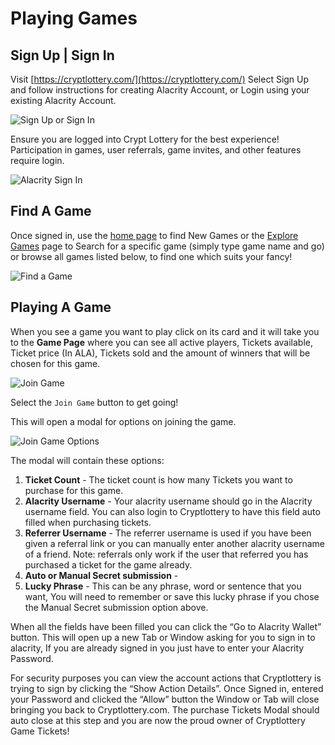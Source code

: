 # Playing Games

## Sign Up | Sign In

Visit [https://cryptlottery.com/](https://cryptlottery.com/) Select Sign Up and follow instructions for creating Alacrity Account, or Login using your existing Alacrity Account. 

![Sign Up or Sign In](https://raw.githubusercontent.com/alacrityio/alacrity-support-documentation/main/user%20documentation/resources/image54.png)

Ensure you are logged into Crypt Lottery for the best experience! Participation in games, user referrals, game invites, and other features require login.

![Alacrity Sign In](https://raw.githubusercontent.com/alacrityio/alacrity-support-documentation/main/user%20documentation/resources/image56.png)

## Find A Game

Once signed in, use the [home page](https://cryptlottery.com/) to find New Games or the [Explore Games](https://cryptlottery.com/explore-games) page to Search for a specific game (simply type game name and go) or browse all games listed below, to find one which suits your fancy!

![Find a Game](https://raw.githubusercontent.com/alacrityio/alacrity-support-documentation/main/user%20documentation/resources/image25.png)

## Playing A Game

When you see a game you want to play click on its card and it will take you to the **Game Page** where you can see all active players, Tickets available, Ticket price (In ALA), Tickets sold and the amount of winners that will be chosen for this game.

![Join Game](https://raw.githubusercontent.com/alacrityio/alacrity-support-documentation/main/user%20documentation/resources/image26.png)

Select the `Join Game` button to get going!

This will open a modal for options on joining the game.

![Join Game Options](https://raw.githubusercontent.com/alacrityio/alacrity-support-documentation/main/user%20documentation/resources/image1.png)

The modal will contain these options:
1. **Ticket Count** -
The ticket count is how many Tickets you want to purchase for this game. 
2. **Alacrity Username** -
Your alacrity username should go in the Alacrity username field. You can also login to Cryptlottery to have this field auto filled when purchasing tickets. 
3. **Referrer Username** -
The referrer username is used if you have been given a referral link or you can manually enter another alacrity username of a friend. Note: referrals only work if the user that referred you has purchased a ticket for the game already. 
4. **Auto or Manual Secret submission** -
5. **Lucky Phrase** -
This can be any phrase, word or sentence that you want, You will need to remember or save this lucky phrase if you chose the Manual Secret submission option above.

When all the fields have been filled you can click the “Go to Alacrity Wallet” button. This will open up a new Tab or Window asking for you to sign in to alacrity, If you are already signed in you just have to enter your Alacrity Password.

For security purposes you can view the account actions that Cryptlottery is trying to sign by clicking the “Show Action Details”. Once Signed in, entered your Password and clicked the “Allow” button the Window or Tab will close bringing you back to Cryptlottery.com. The purchase Tickets Modal should auto close at this step and you are now the proud owner of Cryptlottery Game Tickets!